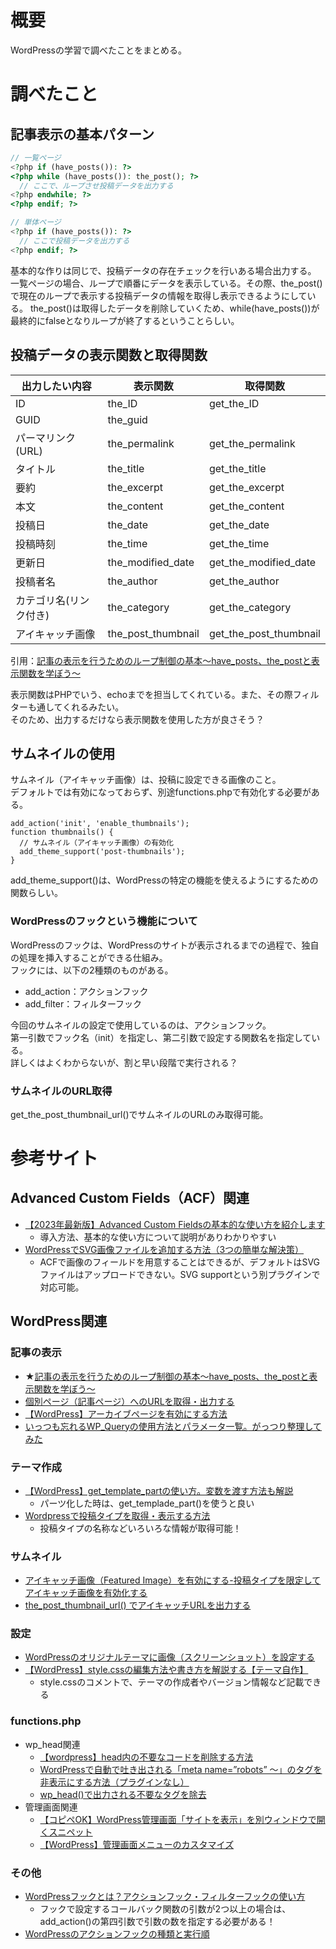 # 概要
WordPressの学習で調べたことをまとめる。  

# 調べたこと
## 記事表示の基本パターン
```php
// 一覧ページ
<?php if (have_posts()): ?>
<?php while (have_posts()): the_post(); ?>
  // ここで、ループさせ投稿データを出力する
<?php endwhile; ?>
<?php endif; ?>
```

```php
// 単体ページ
<?php if (have_posts()): ?>
  // ここで投稿データを出力する
<?php endif; ?>
```
基本的な作りは同じで、投稿データの存在チェックを行いある場合出力する。  
一覧ページの場合、ループで順番にデータを表示している。その際、the_post()で現在のループで表示する投稿データの情報を取得し表示できるようにしている。 
the_post()は取得したデータを削除していくため、while(have_posts())が最終的にfalseとなりループが終了するということらしい。   

## 投稿データの表示関数と取得関数
| 出力したい内容 | 表示関数 | 取得関数 |
| ---- | ---- | ---- |
| ID | the_ID | get_the_ID |
| GUID | the_guid |
| パーマリンク(URL) |	the_permalink |	get_the_permalink |
| タイトル | the_title | get_the_title |
| 要約 | the_excerpt | get_the_excerpt |
| 本文 |	the_content | get_the_content |
| 投稿日 |	the_date | get_the_date |
| 投稿時刻 |	the_time | get_the_time |
| 更新日 |	the_modified_date | get_the_modified_date |
| 投稿者名 |	the_author | get_the_author |
| カテゴリ名(リンク付き) | the_category | get_the_category |
| アイキャッチ画像 |	the_post_thumbnail | get_the_post_thumbnail |

引用：[記事の表示を行うためのループ制御の基本～have_posts、the_postと表示関数を学ぼう～](https://plugmize.jp/archives/blog/20170411_haveposts_getpost.html)

表示関数はPHPでいう、echoまでを担当してくれている。また、その際フィルターも通してくれるみたい。  
そのため、出力するだけなら表示関数を使用した方が良さそう？


## サムネイルの使用
サムネイル（アイキャッチ画像）は、投稿に設定できる画像のこと。  
デフォルトでは有効になっておらず、別途functions.phpで有効化する必要がある。  

```php:functions.php
add_action('init', 'enable_thumbnails');
function thumbnails() {
  // サムネイル（アイキャッチ画像）の有効化
  add_theme_support('post-thumbnails');
}
```

add_theme_support()は、WordPressの特定の機能を使えるようにするための関数らしい。  

### WordPressのフックという機能について
WordPressのフックは、WordPressのサイトが表示されるまでの過程で、独自の処理を挿入することができる仕組み。  
フックには、以下の2種類のものがある。  
- add_action：アクションフック
- add_filter：フィルターフック

今回のサムネイルの設定で使用しているのは、アクションフック。  
第一引数でフック名（init）を指定し、第二引数で設定する関数名を指定している。  
詳しくはよくわからないが、割と早い段階で実行される？  

### サムネイルのURL取得
get_the_post_thumbnail_url()でサムネイルのURLのみ取得可能。  



# 参考サイト
## Advanced Custom Fields（ACF）関連
- [【2023年最新版】Advanced Custom Fieldsの基本的な使い方を紹介します](https://usagicode.com/wordpress/how-to-use-advanced-custom-fields/)
    - 導入方法、基本的な使い方について説明がありわかりやすい
- [WordPressでSVG画像ファイルを追加する方法（3つの簡単な解決策）](https://www.wpbeginner.com/ja/wp-tutorials/how-to-add-svg-in-wordpress/)
    - ACFで画像のフィールドを用意することはできるが、デフォルトはSVGファイルはアップロードできない。SVG supportという別プラグインで対応可能。

## WordPress関連
### 記事の表示
- ★[記事の表示を行うためのループ制御の基本～have_posts、the_postと表示関数を学ぼう～](https://plugmize.jp/archives/blog/20170411_haveposts_getpost.html)
- [個別ページ（記事ページ）へのURLを取得・出力する](https://thewppress.com/libraries/get-the-permalink/)
- [【WordPress】アーカイブページを有効にする方法](https://sossu-blog.com/archive/)
- [いっつも忘れるWP_Queryの使用方法とパラメータ一覧。がっつり整理してみた](https://wemo.tech/160)

### テーマ作成
- [【WordPress】get_template_partの使い方。変数を渡す方法も解説](https://retval.jp/blog/wordpress-get_template_part/)
  - パーツ化した時は、get_templade_part()を使うと良い
- [Wordpressで投稿タイプを取得・表示する方法](https://illbenet.jp/view/wordpress_get_post_type)
  - 投稿タイプの名称などいろいろな情報が取得可能！

### サムネイル
- [アイキャッチ画像（Featured Image）を有効にする-投稿タイプを限定してアイキャッチ画像を有効化する](https://thewppress.com/libraries/enable-featured-image/)
- [the_post_thumbnail_url() でアイキャッチURLを出力する](https://site-manage.net/archives/3406)

### 設定
- [WordPressのオリジナルテーマに画像（スクリーンショット）を設定する](https://wp-ch.jp/631)
- [【WordPress】style.cssの編集方法や書き方を解説する【テーマ自作】](https://miyashimo-studio.jp/blog/detail/152)
  - style.cssのコメントで、テーマの作成者やバージョン情報など記載できる

### functions.php
- wp_head関連
  - [【wordpress】head内の不要なコードを削除する方法](https://renkosaka.com/head-clean/)
  - [WordPressで自動で吐き出される「meta name=”robots” ～」のタグを非表示にする方法（プラグインなし）](https://wordpress-mag.com/wordpress-robots-remove/)
  - [wp_head()で出力される不要なタグを除去](https://labo.kon-ruri.co.jp/remove-tags-in-wp_head/)
- 管理画面関連
  - [【コピペOK】WordPress管理画面「サイトを表示」を別ウィンドウで開くスニペット](https://netamame.com/wp-target-blank/)
  - [【WordPress】管理画面メニューのカスタマイズ](https://qiita.com/konweb/items/5483efbe87087eff5cc8)

### その他
- [WordPressフックとは？アクションフック・フィルターフックの使い方](https://webst8.com/blog/wordpress-action-filter-hook/)
  - フックで設定するコールバック関数の引数が2つ以上の場合は、add_action()の第四引数で引数の数を指定する必要がある！
- [WordPressのアクションフックの種類と実行順](https://qiita.com/kijtra/items/68a06083d25af8b5a119)